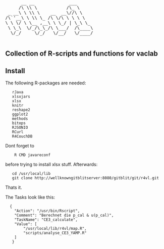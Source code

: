 <pre>
      __ __             ___      
     /\ \\ \           /\_ \     
 _ __\ \ \\ \    __  __\//\ \    
/\`'__\ \ \\ \_ /\ \/\ \ \ \ \   
\ \ \/ \ \__ ,__\ \ \_/ | \_\ \_ 
 \ \_\  \/_/\_\_/\ \___/  /\____\
  \/_/     \/_/   \/__/   \/____/
                                 
</pre>

## Collection of R-scripts and functions for vaclab

## Install

The following R-packages are needed:

       rJava
       xlsxjars
       xlsx    
       knitr   
       reshape2
       ggplot2 
       methods 
       bitops  
       RJSONIO 
       RCurl   
       R4CouchDB

Dont forget to

        R CMD javareconf

before trying to install xlsx stuff. 
Afterwards:

       cd /usr/local/lib
	   git clone http://wellknowngitblitserver:8080/gitblit/git/r4vl.git 

Thats it.

The Tasks look like this:


      {
        "Action": "/usr/bin/Rscript",
        "Comment": "Berechnet die p_cal & u(p_cal)",
        "TaskName": "CE3_calculate",
        "Value": [
            "/usr/local/lib/r4vl/map.R",
            "scripts/analyse_CE3_YAMP.R"
        ]
       }
